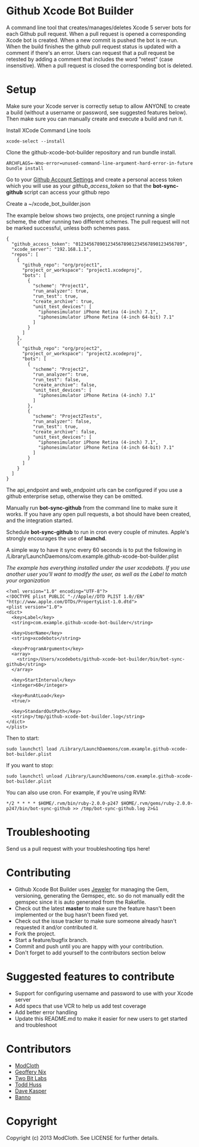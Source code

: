 Github Xcode Bot Builder
========================

A command line tool that creates/manages/deletes Xcode 5 server bots for each Github pull request. 
When a pull request is opened a corresponding Xcode bot is created. 
When a new commit is pushed the bot is re-run. 
When the build finishes the github pull request status is updated with a comment if there's an error. 
Users can request that a pull request be retested by adding a comment that includes the word "retest" (case insensitive). 
When a pull request is closed the corresponding bot is deleted.

Setup
=====
Make sure your Xcode server is correctly setup to allow ANYONE to create a build (without a username or password, see suggested features below). Then make sure you can manually create and execute a build and run it.

Install XCode Command Line tools
```
xcode-select --install
```

Clone the github-xcode-bot-builder repository and run bundle install.
```
ARCHFLAGS=-Wno-error=unused-command-line-argument-hard-error-in-future bundle install
```

Go to your [Github Account Settings](https://github.com/settings/applications) and create a personal access token which
you will use as your *github_access_token* so that the **bot-sync-github** script can access your github repo

Create a ~/xcode_bot_builder.json

The example below shows two projects, one project running a single scheme, the other running two different schemes.  The pull request will not be marked successful, unless both schemes pass.

```
{
  "github_access_token": "0123456789012345678901234567890123456789",
  "xcode_server": "192.168.1.1",
  "repos": [
    {
      "github_repo": "org/project1",
      "project_or_workspace": "project1.xcodeproj",
      "bots": [
        {
          "scheme": "Project1",
          "run_analyzer": true,
          "run_test": true,
          "create_archive": true,
          "unit_test_devices": [
            "iphonesimulator iPhone Retina (4-inch) 7.1",
            "iphonesimulator iPhone Retina (4-inch 64-bit) 7.1"
          ]
        }
      ]
    },
    {
      "github_repo": "org/project2",
      "project_or_workspace": "project2.xcodeproj",
      "bots": [
        {
          "scheme": "Project2",
          "run_analyzer": true,
          "run_test": false,
          "create_archive": false,
          "unit_test_devices": [
            "iphonesimulator iPhone Retina (4-inch) 7.1"
          ]
        },
        {
          "scheme": "Project2Tests",
          "run_analyzer": false,
          "run_test": true,
          "create_archive": false,
          "unit_test_devices": [
            "iphonesimulator iPhone Retina (4-inch) 7.1",
            "iphonesimulator iPhone Retina (4-inch 64-bit) 7.1"
          ]
        }
      ]
    }
  ]
}
```

The api_endpoint and web_endpoint urls can be configured if you use a github enterprise setup, otherwise they can be omitted.

Manually run **bot-sync-github** from the command line to make sure it works.  If you have any open pull requests, a bot should have been created, and the integration started.

Schedule **bot-sync-github** to run in cron every couple of minutes. Apple's strongly encourages the use of **launchd**.

A simple way to have it sync every 60 seconds is to put the following in /Library/LaunchDaemons/com.example.github-xcode-bot-builder.plist  

*The example has everything installed under the user xcodebots.  If you use another user you'll want to modify the user, as well as the Label to match your organization*

```
<?xml version="1.0" encoding="UTF-8"?>
<!DOCTYPE plist PUBLIC "-//Apple//DTD PLIST 1.0//EN" "http://www.apple.com/DTDs/PropertyList-1.0.dtd">
<plist version="1.0">
<dict>
  <key>Label</key>
  <string>com.example.github-xcode-bot-builder</string>

  <key>UserName</key>
  <string>xcodebots</string>
  
  <key>ProgramArguments</key>
  <array>
    <string>/Users/xcodebots/github-xcode-bot-builder/bin/bot-sync-github</string>
  </array>

  <key>StartInterval</key>
  <integer>60</integer>

  <key>RunAtLoad</key>
  <true/>

  <key>StandardOutPath</key>
  <string>/tmp/github-xcode-bot-builder.log</string>
</dict>
</plist>
```

Then to start:
```
sudo launchctl load /Library/LaunchDaemons/com.example.github-xcode-bot-builder.plist
```

If you want to stop:
```
sudo launchctl unload /Library/LaunchDaemons/com.example.github-xcode-bot-builder.plist
```

You can also use cron.  For example, if you're using RVM:

```
*/2 * * * * $HOME/.rvm/bin/ruby-2.0.0-p247 $HOME/.rvm/gems/ruby-2.0.0-p247/bin/bot-sync-github >> /tmp/bot-sync-github.log 2>&1
```

Troubleshooting
===============
Send us a pull request with your troubleshooting tips here!

Contributing
============

* Github Xcode Bot Builder uses [Jeweler](https://github.com/technicalpickles/jeweler) for managing the Gem, versioning,
  generating the Gemspec, etc. so do not manually edit the gemspec since it is auto generated from the Rakefile.
* Check out the latest **master** to make sure the feature hasn't been implemented or the bug hasn't been fixed yet.
* Check out the issue tracker to make sure someone already hasn't requested it and/or contributed it.
* Fork the project.
* Start a feature/bugfix branch.
* Commit and push until you are happy with your contribution.
* Don't forget to add yourself to the contributors section below

Suggested features to contribute
================================
* Support for configuring username and password to use with your Xcode server
* Add specs that use VCR to help us add test coverage
* Add better error handling
* Update this README.md to make it easier for new users to get started and troubleshoot

Contributors
============
 - [ModCloth](http://www.modcloth.com/)
 - [Geoffery Nix](http://github.com/geoffnix)
 - [Two Bit Labs](http://twobitlabs.com/)
 - [Todd Huss](http://github.com/thuss)
 - [Dave Kasper](http://github.com/dkasper)
 - [Banno](http://www.banno.com)

Copyright
=========

Copyright (c) 2013 ModCloth. See LICENSE for further details.


